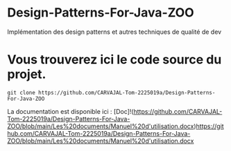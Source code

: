 # Design-Patterns-For-Java-ZOO
Implémentation des design patterns et autres techniques de qualité de dev 

# Vous trouverez ici le code source du projet.

``` 
git clone https://github.com/CARVAJAL-Tom-2225019a/Design-Patterns-For-Java-ZOO
```

La documentation est disponible ici : 
[Doc]!(https://github.com/CARVAJAL-Tom-2225019a/Design-Patterns-For-Java-ZOO/blob/main/Les%20documents/Manuel%20d'utilisation.docx)https://github.com/CARVAJAL-Tom-2225019a/Design-Patterns-For-Java-ZOO/blob/main/Les%20documents/Manuel%20d'utilisation.docx
